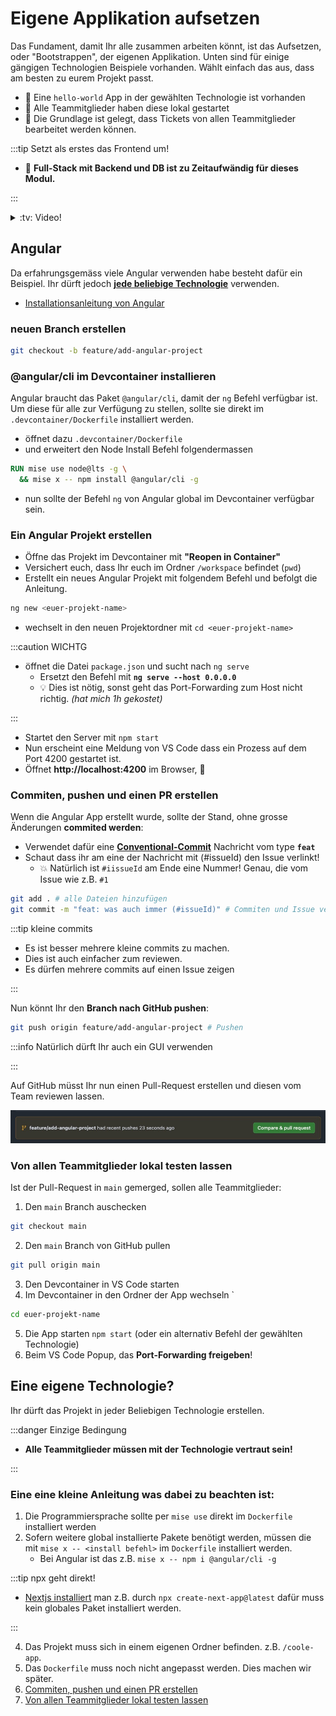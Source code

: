 # Eigene Applikation aufsetzen

Das Fundament, damit Ihr alle zusammen arbeiten könnt, ist das Aufsetzen, oder
"Bootstrappen", der eigenen Applikation. Unten sind für einige gängigen
Technologien Beispiele vorhanden. Wählt einfach das aus, dass am besten zu eurem
Projekt passt.

- :dart: Eine `hello-world` App in der gewählten Technologie ist vorhanden
- :dart: Alle Teammitglieder haben diese lokal gestartet
- :dart: Die Grundlage ist gelegt, dass Tickets von allen Teammitglieder
  bearbeitet werden können.

:::tip Setzt als erstes das Frontend um!

- 📣 **Full-Stack mit Backend und DB ist zu Zeitaufwändig für dieses Modul.**

:::

<details>
<summary>:tv: Video!</summary>

<YouTube id="4IzeMwVlf7A"></YouTube>

<br/>
:::info bei den Installiervorgängen ruhig vorspulen ;)

:::

</details>

## Angular

Da erfahrungsgemäss viele Angular verwenden habe besteht dafür ein Beispiel. Ihr
dürft jedoch **[jede beliebige Technologie](#eine-eigene-technologie)**
verwenden.

- [Installationsanleitung von Angular](https://angular.dev/installation#setup-a-new-project-locally)

### neuen Branch erstellen

```bash
git checkout -b feature/add-angular-project
```

### @angular/cli im Devcontainer installieren

Angular braucht das Paket `@angular/cli`, damit der `ng` Befehl verfügbar ist.
Um diese für alle zur Verfügung zu stellen, sollte sie direkt im
`.devcontainer/Dockerfile` installiert werden.

- öffnet dazu `.devcontainer/Dockerfile`
- und erweitert den Node Install Befehl folgendermassen

```dockerfile
RUN mise use node@lts -g \
  && mise x -- npm install @angular/cli -g
```

- nun sollte der Befehl `ng` von Angular global im Devcontainer verfügbar sein.

### Ein Angular Projekt erstellen

- Öffne das Projekt im Devcontainer mit **"Reopen in Container"**
- Versichert euch, dass Ihr euch im Ordner `/workspace` befindet (`pwd`)
- Erstellt ein neues Angular Projekt mit folgendem Befehl und befolgt die
  Anleitung.

```bash
ng new <euer-projekt-name>
```

- wechselt in den neuen Projektordner mit `cd <euer-projekt-name>`

:::caution WICHTG

- öffnet die Datei `package.json` und sucht nach `ng serve`
  - Ersetzt den Befehl mit **`ng serve --host 0.0.0.0`**
  - :bulb: Dies ist nötig, sonst geht das Port-Forwarding zum Host nicht
    richtig. _(hat mich 1h gekostet)_

:::

- Startet den Server mit `npm start`
- Nun erscheint eine Meldung von VS Code dass ein Prozess auf dem Port 4200
  gestartet ist.
- Öffnet **http://localhost:4200** im Browser, :tada:

### Commiten, pushen und einen PR erstellen

Wenn die Angular App erstellt wurde, sollte der Stand, ohne grosse Änderungen
**commited werden**:

- Verwendet dafür eine
  [**Conventional-Commit**](https://www.conventionalcommits.org/en/v1.0.0/)
  Nachricht vom type **`feat`**
- Schaut dass ihr am eine der Nachricht mit (#issueId) den Issue verlinkt!
  - :boom: Natürlich ist `#iissueId` am Ende eine Nummer! Genau, die vom Issue
    wie z.B. `#1`

```bash
git add . # alle Dateien hinzufügen
git commit -m "feat: was auch immer (#issueId)" # Commiten und Issue verlinken
```

:::tip kleine commits

- Es ist besser mehrere kleine commits zu machen.
- Dies ist auch einfacher zum reviewen.
- Es dürfen mehrere commits auf einen Issue zeigen

:::

Nun könnt Ihr den **Branch nach GitHub pushen**:

```bash
git push origin feature/add-angular-project # Pushen
```

:::info Natürlich dürft Ihr auch ein GUI verwenden

:::

Auf GitHub müsst Ihr nun einen Pull-Request erstellen und diesen vom Team
reviewen lassen.

![github-pull-request](images/github-pull-request.png)

### Von allen Teammitglieder lokal testen lassen

Ist der Pull-Request in `main` gemerged, sollen alle Teammitglieder:

1. Den `main` Branch auschecken

```bash
git checkout main
```

2. Den `main` Branch von GitHub pullen

```bash
git pull origin main
```

3. Den Devcontainer in VS Code starten
4. Im Devcontainer in den Ordner der App wechseln `

```bash
cd euer-projekt-name
```

5. Die App starten `npm start` (oder ein alternativ Befehl der gewählten
   Technologie)
6. Beim VS Code Popup, das **Port-Forwarding freigeben**!

## Eine eigene Technologie?

Ihr dürft das Projekt in jeder Beliebigen Technologie erstellen.

:::danger Einzige Bedingung

- **Alle Teammitglieder müssen mit der Technologie vertraut sein!**

:::

### Eine eine kleine Anleitung was dabei zu beachten ist:

1. Die Programmiersprache sollte per `mise use` direkt im `Dockerfile`
   installiert werden
2. Sofern weitere global installierte Pakete benötigt werden, müssen die mit
   `mise x -- <install befehl>` im `Dockerfile` installiert werden.
   - Bei Angular ist das z.B. `mise x -- npm i @angular/cli -g`

:::tip npx geht direkt!

- [Nextjs installiert](https://nextjs.org/docs/app/getting-started/installation#automatic-installation)
  man z.B. durch `npx create-next-app@latest` dafür muss kein globales Paket
  installiert werden.

:::

4. Das Projekt muss sich in einem eigenen Ordner befinden. z.B. `/coole-app`.
5. Das `Dockerfile` muss noch nicht angepasst werden. Dies machen wir später.
6. [Commiten, pushen und einen PR erstellen](#commiten-pushen-und-einen-pr-erstellen)
7. [Von allen Teammitglieder lokal testen lassen](#von-allen-teammitglieder-lokal-testen-lassen)
